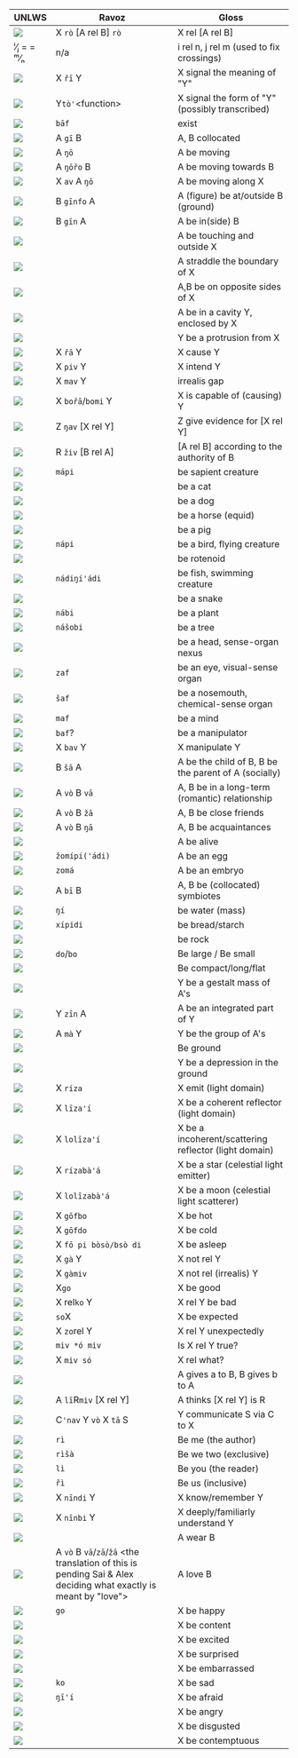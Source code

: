 UNLWS | Ravoz | Gloss
-|-|-
![](https://docs.google.com/drawings/d/sFN_KPFLcZSW0WPVPSZAYUw/image?parent=e/2PACX-1vSj8D-SWskhAUDuhm6mIFehpJ7TQN4NVXFbi86GF1n2DoXg_ODN3jdLWyL_mPq23ukTEux1bhkyk44u&rev=1&drawingRevisionAccessToken=GfcE69JDkY4y6A&h=43&w=79&ac=1) | X `rò` \[A rel B\] `rò` | X rel \[A rel B\]
ⁱ⁄ⱼ = = ᵐ⁄ₙ | n/a | i rel n, j rel m (used to fix crossings)
![](https://docs.google.com/drawings/d/sLeOdQxVwKiHCOleDmjk48A/image?parent=e/2PACX-1vSj8D-SWskhAUDuhm6mIFehpJ7TQN4NVXFbi86GF1n2DoXg_ODN3jdLWyL_mPq23ukTEux1bhkyk44u&rev=1&drawingRevisionAccessToken=ueVIqiuD7d6isQ&h=20&w=79&ac=1) | X `řī` Y | X signal the meaning of "Y"
![](https://docs.google.com/drawings/d/sEp0jwTfB_MsxyfXbWg18tw/image?parent=e/2PACX-1vSj8D-SWskhAUDuhm6mIFehpJ7TQN4NVXFbi86GF1n2DoXg_ODN3jdLWyL_mPq23ukTEux1bhkyk44u&rev=1&drawingRevisionAccessToken=tnyoZBHXh1Id2g&h=29&w=108&ac=1) | Y`tò'`\<function\> | X signal the form of "Y" (possibly transcribed)
![](https://docs.google.com/drawings/d/sqDSV_j94gVqAuIHpd87G7w/image?parent=e/2PACX-1vSj8D-SWskhAUDuhm6mIFehpJ7TQN4NVXFbi86GF1n2DoXg_ODN3jdLWyL_mPq23ukTEux1bhkyk44u&rev=1&drawingRevisionAccessToken=9mJrxAYpgR-5Cg&h=21&w=40&ac=1) | `bāf` | exist
![](https://docs.google.com/drawings/d/sP4RUh-W0_ybn3I2B2yfrjw/image?parent=e/2PACX-1vSj8D-SWskhAUDuhm6mIFehpJ7TQN4NVXFbi86GF1n2DoXg_ODN3jdLWyL_mPq23ukTEux1bhkyk44u&rev=1&drawingRevisionAccessToken=LcheXRXytaApRg&h=24&w=89&ac=1) | A `gī` B | A, B collocated
![](https://docs.google.com/drawings/d/s6y0Rg_Kj-LK5NCR9pOBnJA/image?parent=e/2PACX-1vSj8D-SWskhAUDuhm6mIFehpJ7TQN4NVXFbi86GF1n2DoXg_ODN3jdLWyL_mPq23ukTEux1bhkyk44u&rev=16&drawingRevisionAccessToken=qVqM3a2d0h8Nxg&h=20&w=41&ac=1) | A `ŋō` | A be moving
![](https://docs.google.com/drawings/d/s3hmxvuGTevGamXHxWkqP9g/image?parent=e/2PACX-1vSj8D-SWskhAUDuhm6mIFehpJ7TQN4NVXFbi86GF1n2DoXg_ODN3jdLWyL_mPq23ukTEux1bhkyk44u&rev=65&drawingRevisionAccessToken=NC8jptASo3x3UA&h=54&w=58&ac=1) | A `ŋōřo` B | A be moving towards B
![](https://docs.google.com/drawings/d/sP-ZaLEozRZp2wVQ-jf4I8w/image?parent=e/2PACX-1vSj8D-SWskhAUDuhm6mIFehpJ7TQN4NVXFbi86GF1n2DoXg_ODN3jdLWyL_mPq23ukTEux1bhkyk44u&rev=15&drawingRevisionAccessToken=nH0TDYHfJQ-i-w&h=68&w=58&ac=1) | X `av` A `ŋō` | A be moving along X
![](https://docs.google.com/drawings/d/sI5r_mIC6HPVzCx-Q9RLRow/image?parent=e/2PACX-1vSj8D-SWskhAUDuhm6mIFehpJ7TQN4NVXFbi86GF1n2DoXg_ODN3jdLWyL_mPq23ukTEux1bhkyk44u&rev=1&drawingRevisionAccessToken=i6QZu3GkHw21rQ&h=80&w=69&ac=1) | B `gīnfo` A | A (figure) be at/outside B (ground)
![](https://docs.google.com/drawings/d/sb3yJvNcM3FtbAxzO-VxqKg/image?parent=e/2PACX-1vSj8D-SWskhAUDuhm6mIFehpJ7TQN4NVXFbi86GF1n2DoXg_ODN3jdLWyL_mPq23ukTEux1bhkyk44u&rev=1&drawingRevisionAccessToken=T0C5do_baFQqzQ&h=80&w=69&ac=1) | B `gīn` A | A be in(side) B
![](https://docs.google.com/drawings/d/sNMGFR7YX57FjhjIE8RqmoQ/image?parent=e/2PACX-1vSj8D-SWskhAUDuhm6mIFehpJ7TQN4NVXFbi86GF1n2DoXg_ODN3jdLWyL_mPq23ukTEux1bhkyk44u&rev=5&drawingRevisionAccessToken=HK9wH1mgzDIroA&h=61&w=58&ac=1) | | A be touching and outside X
![](https://docs.google.com/drawings/d/scuIUy8I76W79OiYLVWAufQ/image?parent=e/2PACX-1vSj8D-SWskhAUDuhm6mIFehpJ7TQN4NVXFbi86GF1n2DoXg_ODN3jdLWyL_mPq23ukTEux1bhkyk44u&rev=3&drawingRevisionAccessToken=hRmq1hkN88R4gQ&h=53&w=58&ac=1) | | A straddle the boundary of X
![](https://docs.google.com/drawings/d/sjoA-zg1cN2HjJDSyHdOI8A/image?parent=e/2PACX-1vSj8D-SWskhAUDuhm6mIFehpJ7TQN4NVXFbi86GF1n2DoXg_ODN3jdLWyL_mPq23ukTEux1bhkyk44u&rev=10&drawingRevisionAccessToken=V6imh6z_iMbNAA&h=104&w=54&ac=1) | | A,B be on opposite sides of X
![](https://docs.google.com/drawings/d/scKI0RGyMIbg0mG9bIMCo7Q/image?parent=e/2PACX-1vSj8D-SWskhAUDuhm6mIFehpJ7TQN4NVXFbi86GF1n2DoXg_ODN3jdLWyL_mPq23ukTEux1bhkyk44u&rev=17&drawingRevisionAccessToken=EC8j6SIyLWvbkw&h=71&w=56&ac=1) | | A be in a cavity Y, enclosed by X
![](https://docs.google.com/drawings/d/szZSR621B1cRsh254ua-9VQ/image?parent=e/2PACX-1vSj8D-SWskhAUDuhm6mIFehpJ7TQN4NVXFbi86GF1n2DoXg_ODN3jdLWyL_mPq23ukTEux1bhkyk44u&rev=15&drawingRevisionAccessToken=5MYKtg-3Q-KElw&h=50&w=56&ac=1) | | Y be a protrusion from X
![](https://docs.google.com/drawings/d/sOWQ538rcoZHWFB_l7yKl0Q/image?parent=e/2PACX-1vSj8D-SWskhAUDuhm6mIFehpJ7TQN4NVXFbi86GF1n2DoXg_ODN3jdLWyL_mPq23ukTEux1bhkyk44u&rev=1&drawingRevisionAccessToken=zob4i82klWVKUw&h=78&w=29&ac=1) | X `řā` Y | X cause Y
![](https://docs.google.com/drawings/d/sFpAej5n9q291fQ5OsLGVFg/image?parent=e/2PACX-1vSj8D-SWskhAUDuhm6mIFehpJ7TQN4NVXFbi86GF1n2DoXg_ODN3jdLWyL_mPq23ukTEux1bhkyk44u&rev=1&drawingRevisionAccessToken=YOCqG-i4EkiMKg&h=85&w=17&ac=1) | X `piv` Y | X intend Y
![](https://docs.google.com/drawings/d/s8Q9uTdl0UrQJbCRcNxOzwA/image?parent=e/2PACX-1vSj8D-SWskhAUDuhm6mIFehpJ7TQN4NVXFbi86GF1n2DoXg_ODN3jdLWyL_mPq23ukTEux1bhkyk44u&rev=1&drawingRevisionAccessToken=2SCyiyOVBI5E0A&h=25&w=120&ac=1) | X `mav` Y | irrealis gap
![](https://docs.google.com/drawings/d/sOV8JjHmFGPR89lZ7wwzVFQ/image?parent=e/2PACX-1vSj8D-SWskhAUDuhm6mIFehpJ7TQN4NVXFbi86GF1n2DoXg_ODN3jdLWyL_mPq23ukTEux1bhkyk44u&rev=1&drawingRevisionAccessToken=U1dNbPEfa0enwQ&h=65&w=22&ac=1) | X `bořā`/`bomi` Y | X is capable of (causing) Y
![](https://lh3.googleusercontent.com/SqdtFUsoMjrYBdiq3uQUtB40e950IykM_1z6tN4YEyBs3Nm7LB7snCwav44dBzBQCCAKGAfOHP4jQ27r0k_2A5UswmKmsRKwaZBI-LJJub-71BNXLKbGc4qHeB_XOGnS3SrLRV90kW57WyIvac30lqWOXiiOjUv-teo8aJpBFDjAqu_BWQ) | Z `ŋav` \[X rel Y\] | Z give evidence for \[X rel Y\]
![](https://docs.google.com/drawings/d/sZSoe3ZNX69s3s84rQmxFqw/image?parent=e/2PACX-1vSj8D-SWskhAUDuhm6mIFehpJ7TQN4NVXFbi86GF1n2DoXg_ODN3jdLWyL_mPq23ukTEux1bhkyk44u&rev=69&drawingRevisionAccessToken=wOyKOwYI3E0U7A&h=55&w=89&ac=1) | R `živ` \[B rel A\] | \[A rel B\] according to the authority of B
![](https://docs.google.com/drawings/d/sgoSpMgRQBkapgtUO18zWxg/image?parent=e/2PACX-1vSj8D-SWskhAUDuhm6mIFehpJ7TQN4NVXFbi86GF1n2DoXg_ODN3jdLWyL_mPq23ukTEux1bhkyk44u&rev=1&drawingRevisionAccessToken=86zzjSCtmYPADQ&h=24&w=69&ac=1) | `mápi` | be sapient creature
![](https://docs.google.com/drawings/d/sH5dOX8G9gGDjg6nt-2DJkQ/image?parent=e/2PACX-1vSj8D-SWskhAUDuhm6mIFehpJ7TQN4NVXFbi86GF1n2DoXg_ODN3jdLWyL_mPq23ukTEux1bhkyk44u&rev=1&drawingRevisionAccessToken=iVtkR9Sq-9yTPw&h=46&w=67&ac=1) | | be a cat
![](https://docs.google.com/drawings/d/swvcxVAw1BwrXZs9JlPEbxQ/image?parent=e/2PACX-1vSj8D-SWskhAUDuhm6mIFehpJ7TQN4NVXFbi86GF1n2DoXg_ODN3jdLWyL_mPq23ukTEux1bhkyk44u&rev=1&drawingRevisionAccessToken=jZvTLqkbhRWeKQ&h=41&w=67&ac=1) | | be a dog
![](https://docs.google.com/drawings/d/srASvTY5AdOHcVXqyTeAWtQ/image?parent=e/2PACX-1vSj8D-SWskhAUDuhm6mIFehpJ7TQN4NVXFbi86GF1n2DoXg_ODN3jdLWyL_mPq23ukTEux1bhkyk44u&rev=15&drawingRevisionAccessToken=0NdJkimSbVnNCw&h=33&w=70&ac=1) | | be a horse (equid)
![](https://docs.google.com/drawings/d/s3QhyCgRalfImXLA-qPVECw/image?parent=e/2PACX-1vSj8D-SWskhAUDuhm6mIFehpJ7TQN4NVXFbi86GF1n2DoXg_ODN3jdLWyL_mPq23ukTEux1bhkyk44u&rev=1&drawingRevisionAccessToken=iOI_ligNKtVQhA&h=36&w=70&ac=1) | | be a pig
![](https://docs.google.com/drawings/d/sjYKkK-yqN4JoMRJ-67pang/image?parent=e/2PACX-1vSj8D-SWskhAUDuhm6mIFehpJ7TQN4NVXFbi86GF1n2DoXg_ODN3jdLWyL_mPq23ukTEux1bhkyk44u&rev=1&drawingRevisionAccessToken=PuynOxej7OGF_Q&h=28&w=56&ac=1) | `nápi` | be a bird, flying creature
![](https://docs.google.com/drawings/d/siKFYYEheaxFBeU3S9R1Njg/image?parent=e/2PACX-1vSj8D-SWskhAUDuhm6mIFehpJ7TQN4NVXFbi86GF1n2DoXg_ODN3jdLWyL_mPq23ukTEux1bhkyk44u&rev=1&drawingRevisionAccessToken=lskT9NCBJkG7qw&h=25&w=56&ac=1) | | be rotenoid
![](https://docs.google.com/drawings/d/sAT4Tfn3tP68ODL8TewsAJA/image?parent=e/2PACX-1vSj8D-SWskhAUDuhm6mIFehpJ7TQN4NVXFbi86GF1n2DoXg_ODN3jdLWyL_mPq23ukTEux1bhkyk44u&rev=1&drawingRevisionAccessToken=AoWAp0AQBI6h6w&h=35&w=50&ac=1) | `nádiŋí'ádi` | be fish, swimming creature
![](https://docs.google.com/drawings/d/sW_zPkgkiEMuexKtjXCVzzQ/image?parent=e/2PACX-1vSj8D-SWskhAUDuhm6mIFehpJ7TQN4NVXFbi86GF1n2DoXg_ODN3jdLWyL_mPq23ukTEux1bhkyk44u&rev=1&drawingRevisionAccessToken=LBbx__Vcw1jHMg&h=35&w=65&ac=1) | | be a snake
![](https://docs.google.com/drawings/d/ssJmVVwDlKy45h93ek0_QTg/image?parent=e/2PACX-1vSj8D-SWskhAUDuhm6mIFehpJ7TQN4NVXFbi86GF1n2DoXg_ODN3jdLWyL_mPq23ukTEux1bhkyk44u&rev=4&drawingRevisionAccessToken=ThNF08Vgzy6VTQ&h=63&w=23&ac=1) | `nábi` | be a plant
![](https://docs.google.com/drawings/d/sij4RovKQDC9hyE2EOLHl5A/image?parent=e/2PACX-1vSj8D-SWskhAUDuhm6mIFehpJ7TQN4NVXFbi86GF1n2DoXg_ODN3jdLWyL_mPq23ukTEux1bhkyk44u&rev=1&drawingRevisionAccessToken=w7Q0bH2e2KVlHA&h=63&w=19&ac=1) | `nášobi` | be a tree
![](https://docs.google.com/drawings/d/sed98sN0zMjwS7MlYAeFcLw/image?parent=e/2PACX-1vSj8D-SWskhAUDuhm6mIFehpJ7TQN4NVXFbi86GF1n2DoXg_ODN3jdLWyL_mPq23ukTEux1bhkyk44u&rev=1&drawingRevisionAccessToken=fQTWLg-0JIGrNQ&h=24&w=42&ac=1) | | be a head, sense-organ nexus
![](https://docs.google.com/drawings/d/scQwWBNDKMvnMkzn0OPSXYQ/image?parent=e/2PACX-1vSj8D-SWskhAUDuhm6mIFehpJ7TQN4NVXFbi86GF1n2DoXg_ODN3jdLWyL_mPq23ukTEux1bhkyk44u&rev=1&drawingRevisionAccessToken=nwUUIt_tbq2_aQ&h=24&w=42&ac=1) | `zaf` | be an eye, visual-sense organ
![](https://docs.google.com/drawings/d/sR5gofUeF7W7Ja_D8EmDTBg/image?parent=e/2PACX-1vSj8D-SWskhAUDuhm6mIFehpJ7TQN4NVXFbi86GF1n2DoXg_ODN3jdLWyL_mPq23ukTEux1bhkyk44u&rev=1&drawingRevisionAccessToken=No4x01mEKtsG9g&h=25&w=42&ac=1) | `šaf` | be a nosemouth, chemical-sense organ
![](https://docs.google.com/drawings/d/srN6zcy2wMU3342vS4LOs-w/image?parent=e/2PACX-1vSj8D-SWskhAUDuhm6mIFehpJ7TQN4NVXFbi86GF1n2DoXg_ODN3jdLWyL_mPq23ukTEux1bhkyk44u&rev=1&drawingRevisionAccessToken=efb7qK8PCGW0uQ&h=24&w=42&ac=1) | `maf` | be a mind
![](https://docs.google.com/drawings/d/sDnKBBW_myiyUIPju5RloDA/image?parent=e/2PACX-1vSj8D-SWskhAUDuhm6mIFehpJ7TQN4NVXFbi86GF1n2DoXg_ODN3jdLWyL_mPq23ukTEux1bhkyk44u&rev=1&drawingRevisionAccessToken=4P1soXeBhmGu0g&h=42&w=35&ac=1) | `baf`? | be a manipulator
![](https://docs.google.com/drawings/d/s75aoEVuG-6pyfm1DdzgkLg/image?parent=e/2PACX-1vSj8D-SWskhAUDuhm6mIFehpJ7TQN4NVXFbi86GF1n2DoXg_ODN3jdLWyL_mPq23ukTEux1bhkyk44u&rev=1&drawingRevisionAccessToken=xwrvzt6GzAzdew&h=81&w=66&ac=1) | X `bav` Y | X manipulate Y
![](https://docs.google.com/drawings/d/s_d-ch-CVYuW-eICqLNlzMw/image?parent=e/2PACX-1vSj8D-SWskhAUDuhm6mIFehpJ7TQN4NVXFbi86GF1n2DoXg_ODN3jdLWyL_mPq23ukTEux1bhkyk44u&rev=1&drawingRevisionAccessToken=oxZmTjHuAyofpA&h=54&w=44&ac=1) | B `šā` A | A be the child of B, B be the parent of A (socially)
![](https://docs.google.com/drawings/d/sx8YZoACe2F5Ee7rlbfOQTw/image?parent=e/2PACX-1vSj8D-SWskhAUDuhm6mIFehpJ7TQN4NVXFbi86GF1n2DoXg_ODN3jdLWyL_mPq23ukTEux1bhkyk44u&rev=1&drawingRevisionAccessToken=47G3dEICVW1Z3Q&h=32&w=88&ac=1) | A `vò` B `vā` | A, B be in a long-term (romantic) relationship
![](https://docs.google.com/drawings/d/slnLJpVst9FuF1yV_GJiZYg/image?parent=e/2PACX-1vSj8D-SWskhAUDuhm6mIFehpJ7TQN4NVXFbi86GF1n2DoXg_ODN3jdLWyL_mPq23ukTEux1bhkyk44u&rev=1&drawingRevisionAccessToken=hgoY9K7Y0dsOtg&h=59&w=109&ac=1) | A `vò` B `žā` | A, B be close friends
![](https://docs.google.com/drawings/d/shwiszuXFGd_qcx7uaz4cPQ/image?parent=e/2PACX-1vSj8D-SWskhAUDuhm6mIFehpJ7TQN4NVXFbi86GF1n2DoXg_ODN3jdLWyL_mPq23ukTEux1bhkyk44u&rev=1&drawingRevisionAccessToken=nZ3lwkR_UV50Qw&h=58&w=108&ac=1) | A `vò` B `ŋā` | A, B be acquaintances
![](https://docs.google.com/drawings/d/sumaxT3ta0k56RcN_qtcs3w/image?parent=e/2PACX-1vSj8D-SWskhAUDuhm6mIFehpJ7TQN4NVXFbi86GF1n2DoXg_ODN3jdLWyL_mPq23ukTEux1bhkyk44u&rev=1&drawingRevisionAccessToken=L_zv0y98wde_Bw&h=24&w=55&ac=1) | | A be alive
![](https://docs.google.com/drawings/d/sxGy4WDOUaYUUfvUF1YOCyg/image?parent=e/2PACX-1vSj8D-SWskhAUDuhm6mIFehpJ7TQN4NVXFbi86GF1n2DoXg_ODN3jdLWyL_mPq23ukTEux1bhkyk44u&rev=305&drawingRevisionAccessToken=Ci7ojbkJQIvo7g&h=27&w=41&ac=1) | `žomípi('ádi)` | A be an egg
![](https://docs.google.com/drawings/d/sHVC_qe1xxtYn12UmqCBHug/image?parent=e/2PACX-1vSj8D-SWskhAUDuhm6mIFehpJ7TQN4NVXFbi86GF1n2DoXg_ODN3jdLWyL_mPq23ukTEux1bhkyk44u&rev=314&drawingRevisionAccessToken=e6dctHRLCcfdtQ&h=37&w=43&ac=1) | `zomá` | A be an embryo
![](https://docs.google.com/drawings/d/se_PS2r2zFWTUgKavTymmQg/image?parent=e/2PACX-1vSj8D-SWskhAUDuhm6mIFehpJ7TQN4NVXFbi86GF1n2DoXg_ODN3jdLWyL_mPq23ukTEux1bhkyk44u&rev=1&drawingRevisionAccessToken=VK1uIMazF1747A&h=24&w=89&ac=1) | A `bī` B | A, B be (collocated) symbiotes
![](https://docs.google.com/drawings/d/saetTNkMafkQrrkYasHLSeA/image?parent=e/2PACX-1vSj8D-SWskhAUDuhm6mIFehpJ7TQN4NVXFbi86GF1n2DoXg_ODN3jdLWyL_mPq23ukTEux1bhkyk44u&rev=1&drawingRevisionAccessToken=oBinv7F7eZbYRA&h=26&w=52&ac=1) | `ŋí` | be water (mass)
![](https://docs.google.com/drawings/d/sRV1g9C4_HjineeiUtBXooA/image?parent=e/2PACX-1vSj8D-SWskhAUDuhm6mIFehpJ7TQN4NVXFbi86GF1n2DoXg_ODN3jdLWyL_mPq23ukTEux1bhkyk44u&rev=1&drawingRevisionAccessToken=RpTTkO4Pp5zKHg&h=48&w=33&ac=1) | `xípidi` | be bread/starch
![](https://docs.google.com/drawings/d/sSBBREkEM9wyYhr3ONXtsFA/image?parent=e/2PACX-1vSj8D-SWskhAUDuhm6mIFehpJ7TQN4NVXFbi86GF1n2DoXg_ODN3jdLWyL_mPq23ukTEux1bhkyk44u&rev=1&drawingRevisionAccessToken=nqAkp4BHJXgg0g&h=30&w=53&ac=1) | | be rock
![](https://docs.google.com/drawings/d/sLPjj4bbxHxnJcQcLgpDemA/image?parent=e/2PACX-1vSj8D-SWskhAUDuhm6mIFehpJ7TQN4NVXFbi86GF1n2DoXg_ODN3jdLWyL_mPq23ukTEux1bhkyk44u&rev=1&drawingRevisionAccessToken=TGJiey4Ew7ENsA&h=41&w=73&ac=1) | `do`/`bo` | Be large / Be small
![](https://docs.google.com/drawings/d/sUxIzeqlWbBkMwnomYnhUBQ/image?parent=e/2PACX-1vSj8D-SWskhAUDuhm6mIFehpJ7TQN4NVXFbi86GF1n2DoXg_ODN3jdLWyL_mPq23ukTEux1bhkyk44u&rev=1&drawingRevisionAccessToken=258AAn2T_A84cQ&h=133&w=37&ac=1) | | Be compact/long/flat
![](https://docs.google.com/drawings/d/sA4lWOOe-g3nUXLfKkirC2g/image?parent=e/2PACX-1vSj8D-SWskhAUDuhm6mIFehpJ7TQN4NVXFbi86GF1n2DoXg_ODN3jdLWyL_mPq23ukTEux1bhkyk44u&rev=1&drawingRevisionAccessToken=SGjdeIPTcmvSeg&h=31&w=74&ac=1) | | Y be a gestalt mass of A's
![](https://docs.google.com/drawings/d/sZRPJSMG0ujy-IKlMQB0eUw/image?parent=e/2PACX-1vSj8D-SWskhAUDuhm6mIFehpJ7TQN4NVXFbi86GF1n2DoXg_ODN3jdLWyL_mPq23ukTEux1bhkyk44u&rev=1&drawingRevisionAccessToken=43NuwZK2GE0BqQ&h=26&w=85&ac=1) | Y `zīn` A | A be an integrated part of Y
![](https://docs.google.com/drawings/d/sBnEmMYxUvYPwD7o_I2zSeg/image?parent=e/2PACX-1vSj8D-SWskhAUDuhm6mIFehpJ7TQN4NVXFbi86GF1n2DoXg_ODN3jdLWyL_mPq23ukTEux1bhkyk44u&rev=1&drawingRevisionAccessToken=v2WpzGjZexHD1g&h=34&w=85&ac=1) | A `mà` Y | Y be the group of A's
![](https://docs.google.com/drawings/d/s8-jsZKwKuCkfMKMToQauGg/image?parent=e/2PACX-1vSj8D-SWskhAUDuhm6mIFehpJ7TQN4NVXFbi86GF1n2DoXg_ODN3jdLWyL_mPq23ukTEux1bhkyk44u&rev=1&drawingRevisionAccessToken=QDLxFk1SslDjjg&h=28&w=52&ac=1) | | Be ground
![](https://docs.google.com/drawings/d/stXOdzKe45kmgj1MdpIl4MQ/image?parent=e/2PACX-1vSj8D-SWskhAUDuhm6mIFehpJ7TQN4NVXFbi86GF1n2DoXg_ODN3jdLWyL_mPq23ukTEux1bhkyk44u&rev=1&drawingRevisionAccessToken=XGGiihoK5x4fJQ&h=59&w=42&ac=1) | | Y be a depression in the ground
![](https://docs.google.com/drawings/d/sUDcUM0WVd3o2xo2jfWhGSg/image?parent=e/2PACX-1vSj8D-SWskhAUDuhm6mIFehpJ7TQN4NVXFbi86GF1n2DoXg_ODN3jdLWyL_mPq23ukTEux1bhkyk44u&rev=1&drawingRevisionAccessToken=igWbzZLzVRTS7Q&h=54&w=25&ac=1) | X `ríza` | X emit (light domain)
![](https://docs.google.com/drawings/d/s42x-d5JS19YfsJ-FeSTSTQ/image?parent=e/2PACX-1vSj8D-SWskhAUDuhm6mIFehpJ7TQN4NVXFbi86GF1n2DoXg_ODN3jdLWyL_mPq23ukTEux1bhkyk44u&rev=7&drawingRevisionAccessToken=ukQPg3tJh-oGEA&h=54&w=25&ac=1) | X `līza'í` | X be a coherent reflector (light domain)
![](https://docs.google.com/drawings/d/st21OXXqk36-DaMJUI31wSA/image?parent=e/2PACX-1vSj8D-SWskhAUDuhm6mIFehpJ7TQN4NVXFbi86GF1n2DoXg_ODN3jdLWyL_mPq23ukTEux1bhkyk44u&rev=1&drawingRevisionAccessToken=nkf9R-_eOIU-Mw&h=60&w=25&ac=1) | X `lolīza'í` | X be a incoherent/scattering reflector (light domain)
![](https://docs.google.com/drawings/d/sIcbfPzoe2Rp2QZtFAzaXUw/image?parent=e/2PACX-1vSj8D-SWskhAUDuhm6mIFehpJ7TQN4NVXFbi86GF1n2DoXg_ODN3jdLWyL_mPq23ukTEux1bhkyk44u&rev=1&drawingRevisionAccessToken=NVY58RjJbp9kDw&h=61&w=47&ac=1) | X `rízabà'á` | X be a star (celestial light emitter)
![](https://docs.google.com/drawings/d/s06vob4QHb1tX5HT5Q5pMrw/image?parent=e/2PACX-1vSj8D-SWskhAUDuhm6mIFehpJ7TQN4NVXFbi86GF1n2DoXg_ODN3jdLWyL_mPq23ukTEux1bhkyk44u&rev=174&drawingRevisionAccessToken=kisjGAQZOwSSHg&h=69&w=47&ac=1) | X `lolīzabà'á` | X be a moon (celestial light scatterer)
![](https://docs.google.com/drawings/d/sYhRsIgl4xtZQU7wEbgYwBQ/image?parent=e/2PACX-1vSj8D-SWskhAUDuhm6mIFehpJ7TQN4NVXFbi86GF1n2DoXg_ODN3jdLWyL_mPq23ukTEux1bhkyk44u&rev=1&drawingRevisionAccessToken=XFgFiuZb88YJTw&h=61&w=30&ac=1) | X `gōfbo` | X be hot
![](https://docs.google.com/drawings/d/sDJwikEzuljdpYDl4biMz7g/image?parent=e/2PACX-1vSj8D-SWskhAUDuhm6mIFehpJ7TQN4NVXFbi86GF1n2DoXg_ODN3jdLWyL_mPq23ukTEux1bhkyk44u&rev=1&drawingRevisionAccessToken=-0ckRhGthsnGaw&h=62&w=44&ac=1) | X `gōfdo`| X be cold
![](https://docs.google.com/drawings/d/sgAj6oNEMIHQmXVPyQ-a-Yg/image?parent=e/2PACX-1vSj8D-SWskhAUDuhm6mIFehpJ7TQN4NVXFbi86GF1n2DoXg_ODN3jdLWyL_mPq23ukTEux1bhkyk44u&rev=1&drawingRevisionAccessToken=eS-3xQfpBhC_DQ&h=88&w=65&ac=1) | X `fō pi bòsò/bsò di` | X be asleep
![](https://docs.google.com/drawings/d/sjq4eCpEmYXsf5jpQPcNRxg/image?parent=e/2PACX-1vSj8D-SWskhAUDuhm6mIFehpJ7TQN4NVXFbi86GF1n2DoXg_ODN3jdLWyL_mPq23ukTEux1bhkyk44u&rev=1&drawingRevisionAccessToken=NnfJU_-FWxcFAw&h=22&w=87&ac=1) | X `gà` Y | X not rel Y
![](https://docs.google.com/drawings/d/seLlJ0FdTOK4K_K_EnDPMaA/image?parent=e/2PACX-1vSj8D-SWskhAUDuhm6mIFehpJ7TQN4NVXFbi86GF1n2DoXg_ODN3jdLWyL_mPq23ukTEux1bhkyk44u&rev=1&drawingRevisionAccessToken=QHbUnc6gbqRdoQ&h=20&w=86&ac=1) | X `gàmiv` | X not rel (irrealis) Y
![](https://docs.google.com/drawings/d/s30hd76nAZ5k_3e-Ippfo3w/image?parent=e/2PACX-1vSj8D-SWskhAUDuhm6mIFehpJ7TQN4NVXFbi86GF1n2DoXg_ODN3jdLWyL_mPq23ukTEux1bhkyk44u&rev=1&drawingRevisionAccessToken=U2JZWj4aFmi9oA&h=49&w=39&ac=1) | X`go` | X be good
![](https://docs.google.com/drawings/d/shTal7uYGsTcn4StTpnDz8A/image?parent=e/2PACX-1vSj8D-SWskhAUDuhm6mIFehpJ7TQN4NVXFbi86GF1n2DoXg_ODN3jdLWyL_mPq23ukTEux1bhkyk44u&rev=1&drawingRevisionAccessToken=xNmO355YDaCO6Q&h=23&w=71&ac=1) | X rel`ko` Y | X rel Y be bad
![](https://docs.google.com/drawings/d/s-SiigLojs119UcBMSCq9eg/image?parent=e/2PACX-1vSj8D-SWskhAUDuhm6mIFehpJ7TQN4NVXFbi86GF1n2DoXg_ODN3jdLWyL_mPq23ukTEux1bhkyk44u&rev=1&drawingRevisionAccessToken=hDpHgDhdOpifkQ&h=47&w=29&ac=1) | `so`X | X be expected
![](https://docs.google.com/drawings/d/sAAflXVYbeKSgJtq1UnXQIw/image?parent=e/2PACX-1vSj8D-SWskhAUDuhm6mIFehpJ7TQN4NVXFbi86GF1n2DoXg_ODN3jdLWyL_mPq23ukTEux1bhkyk44u&rev=1&drawingRevisionAccessToken=V0NUgL5zXO9QBQ&h=29&w=71&ac=1) | X `zo`rel Y | X rel Y unexpectedly
![](https://docs.google.com/drawings/d/sSKIQnFBe6ywk7xGOt4laYw/image?parent=e/2PACX-1vSj8D-SWskhAUDuhm6mIFehpJ7TQN4NVXFbi86GF1n2DoXg_ODN3jdLWyL_mPq23ukTEux1bhkyk44u&rev=1&drawingRevisionAccessToken=HqanvG_W1ZvF7A&h=15&w=88&ac=1) | `miv *ó miv` | Is X rel Y true?
![](https://docs.google.com/drawings/d/skOChKEq2yWcxxPSqgVGxHQ/image?parent=e/2PACX-1vSj8D-SWskhAUDuhm6mIFehpJ7TQN4NVXFbi86GF1n2DoXg_ODN3jdLWyL_mPq23ukTEux1bhkyk44u&rev=1&drawingRevisionAccessToken=-Y3W02M15pcLWg&h=14&w=43&ac=1) | X `miv só` | X rel what?
![](https://docs.google.com/drawings/d/sH32X-F2ZCVqO99e2efa8BA/image?parent=e/2PACX-1vSj8D-SWskhAUDuhm6mIFehpJ7TQN4NVXFbi86GF1n2DoXg_ODN3jdLWyL_mPq23ukTEux1bhkyk44u&rev=215&drawingRevisionAccessToken=msGZWKLRTOmVlg&h=102&w=59&ac=1) | | A gives a to B, B gives b to A
![](https://docs.google.com/drawings/d/s0lGF45Cg3CmM3b4oS0UcLA/image?parent=e/2PACX-1vSj8D-SWskhAUDuhm6mIFehpJ7TQN4NVXFbi86GF1n2DoXg_ODN3jdLWyL_mPq23ukTEux1bhkyk44u&rev=1&drawingRevisionAccessToken=io-h_PryvS_gtw&h=67&w=77&ac=1) | A `lī`R`miv` \[X rel Y\] | A thinks \[X rel Y\] is R
![](https://docs.google.com/drawings/d/spk7FAvETJ0nbV5opqKUPlg/image?parent=e/2PACX-1vSj8D-SWskhAUDuhm6mIFehpJ7TQN4NVXFbi86GF1n2DoXg_ODN3jdLWyL_mPq23ukTEux1bhkyk44u&rev=1&drawingRevisionAccessToken=NglF16h_4NQbGQ&h=71&w=100&ac=1) | C`'nav` Y `vò` X `tā` S | Y communicate S via C to X
![](https://docs.google.com/drawings/d/sOq345pQdTNd2zCwSAPNxGQ/image?parent=e/2PACX-1vSj8D-SWskhAUDuhm6mIFehpJ7TQN4NVXFbi86GF1n2DoXg_ODN3jdLWyL_mPq23ukTEux1bhkyk44u&rev=1&drawingRevisionAccessToken=LdqGlBJ8f6qDQA&h=32&w=75&ac=1) | `rì` | Be me (the author)
![](https://docs.google.com/drawings/d/swB0uiEKC9pHj5J5nSSA-jQ/image?parent=e/2PACX-1vSj8D-SWskhAUDuhm6mIFehpJ7TQN4NVXFbi86GF1n2DoXg_ODN3jdLWyL_mPq23ukTEux1bhkyk44u&rev=1&drawingRevisionAccessToken=XceI4EDSZIrlDA&h=27&w=50&ac=1) | `rìšà` | Be we two (exclusive)
![](https://docs.google.com/drawings/d/sDbXfkMpo_KkeDaD3bwJeFA/image?parent=e/2PACX-1vSj8D-SWskhAUDuhm6mIFehpJ7TQN4NVXFbi86GF1n2DoXg_ODN3jdLWyL_mPq23ukTEux1bhkyk44u&rev=1&drawingRevisionAccessToken=O4576dqt41TlpQ&h=32&w=79&ac=1) | `lì` | Be you (the reader)
![](https://docs.google.com/drawings/d/s6gyKoYiCMRCBJ6nt1DjHVQ/image?parent=e/2PACX-1vSj8D-SWskhAUDuhm6mIFehpJ7TQN4NVXFbi86GF1n2DoXg_ODN3jdLWyL_mPq23ukTEux1bhkyk44u&rev=1&drawingRevisionAccessToken=5OcRiCVvbna08w&h=34&w=86&ac=1) | `řì` | Be us (inclusive)
![](https://docs.google.com/drawings/d/sWfIwoQEIJ_8euPHgCzsDMQ/image?parent=e/2PACX-1vSj8D-SWskhAUDuhm6mIFehpJ7TQN4NVXFbi86GF1n2DoXg_ODN3jdLWyL_mPq23ukTEux1bhkyk44u&rev=1&drawingRevisionAccessToken=7dAoDhJ3byo5cQ&h=31&w=81&ac=1) | X `nīndi` Y | X know/remember Y
![](https://docs.google.com/drawings/d/sFTpOviAppclJKlDib9KEww/image?parent=e/2PACX-1vSj8D-SWskhAUDuhm6mIFehpJ7TQN4NVXFbi86GF1n2DoXg_ODN3jdLWyL_mPq23ukTEux1bhkyk44u&rev=1&drawingRevisionAccessToken=agP6rk95T5RQWw&h=113&w=28&ac=1) | X `nīnbi` Y| X deeply/familiarly understand Y
![](https://docs.google.com/drawings/d/s4rnDvzRw9r4jfcJSribZFQ/image?parent=e/2PACX-1vSj8D-SWskhAUDuhm6mIFehpJ7TQN4NVXFbi86GF1n2DoXg_ODN3jdLWyL_mPq23ukTEux1bhkyk44u&rev=1&drawingRevisionAccessToken=dYkydQAr4mzYTw&h=112&w=93&ac=1) | | A wear B
![](https://docs.google.com/drawings/d/sOyaCLhsJS8ut4AxRmVPpwQ/image?parent=e/2PACX-1vSj8D-SWskhAUDuhm6mIFehpJ7TQN4NVXFbi86GF1n2DoXg_ODN3jdLWyL_mPq23ukTEux1bhkyk44u&rev=1&drawingRevisionAccessToken=IDdQDlbs5baiFQ&h=63&w=75&ac=1) | A `vò` B `vā`/`zā`/`žā` \<the translation of this is pending Sai & Alex deciding what exactly is meant by "love"\> | A love B
![](https://docs.google.com/drawings/d/sLV6XfGlm5WhCSuIn9WklrA/image?parent=e/2PACX-1vSj8D-SWskhAUDuhm6mIFehpJ7TQN4NVXFbi86GF1n2DoXg_ODN3jdLWyL_mPq23ukTEux1bhkyk44u&rev=1&drawingRevisionAccessToken=M5ZtdUqEb-o65Q&h=49&w=32&ac=1) | `go` | X be happy
![](https://docs.google.com/drawings/d/sQdReFqO-H25LafeNaEGAmQ/image?parent=e/2PACX-1vSj8D-SWskhAUDuhm6mIFehpJ7TQN4NVXFbi86GF1n2DoXg_ODN3jdLWyL_mPq23ukTEux1bhkyk44u&rev=1&drawingRevisionAccessToken=ARHOBMpypmHrNQ&h=49&w=29&ac=1) | | X be content
![](https://docs.google.com/drawings/d/s_5lDCFBpxH7Jcein3JbFEw/image?parent=e/2PACX-1vSj8D-SWskhAUDuhm6mIFehpJ7TQN4NVXFbi86GF1n2DoXg_ODN3jdLWyL_mPq23ukTEux1bhkyk44u&rev=87&drawingRevisionAccessToken=HXoqr_5Ow3mGZA&h=54&w=29&ac=1) | | X be excited
![](https://docs.google.com/drawings/d/sbKgfb8TNFK2tQ4n17CJhuA/image?parent=e/2PACX-1vSj8D-SWskhAUDuhm6mIFehpJ7TQN4NVXFbi86GF1n2DoXg_ODN3jdLWyL_mPq23ukTEux1bhkyk44u&rev=65&drawingRevisionAccessToken=lpgbWkflCtufBQ&h=54&w=29&ac=1) | | X be surprised
![](https://docs.google.com/drawings/d/s8ynK2BWPnwtldeg6D2PI7g/image?parent=e/2PACX-1vSj8D-SWskhAUDuhm6mIFehpJ7TQN4NVXFbi86GF1n2DoXg_ODN3jdLWyL_mPq23ukTEux1bhkyk44u&rev=37&drawingRevisionAccessToken=CaXRzpuWWN5vLg&h=43&w=29&ac=1) | | X be embarrassed
![](https://docs.google.com/drawings/d/sSUB8_4FBK-eBwYA0vLQ4VA/image?parent=e/2PACX-1vSj8D-SWskhAUDuhm6mIFehpJ7TQN4NVXFbi86GF1n2DoXg_ODN3jdLWyL_mPq23ukTEux1bhkyk44u&rev=1&drawingRevisionAccessToken=SZXubJnmyU8Uvw&h=48&w=32&ac=1) | `ko` | X be sad
![](https://docs.google.com/drawings/d/sVx1nNajlOJMvQ_CgSoR77g/image?parent=e/2PACX-1vSj8D-SWskhAUDuhm6mIFehpJ7TQN4NVXFbi86GF1n2DoXg_ODN3jdLWyL_mPq23ukTEux1bhkyk44u&rev=41&drawingRevisionAccessToken=9icDIwdGt8Kqxg&h=51&w=29&ac=1) | `ŋī'í` | X be afraid
![](https://docs.google.com/drawings/d/srrFkY-4UyL3sMa3a3vN6iA/image?parent=e/2PACX-1vSj8D-SWskhAUDuhm6mIFehpJ7TQN4NVXFbi86GF1n2DoXg_ODN3jdLWyL_mPq23ukTEux1bhkyk44u&rev=9&drawingRevisionAccessToken=ObMIBSdHV93DMQ&h=51&w=29&ac=1) | | X be angry
![](https://docs.google.com/drawings/d/s5vYjDv7Ac3Q8Ku2r8Ve4kg/image?parent=e/2PACX-1vSj8D-SWskhAUDuhm6mIFehpJ7TQN4NVXFbi86GF1n2DoXg_ODN3jdLWyL_mPq23ukTEux1bhkyk44u&rev=71&drawingRevisionAccessToken=TYaPf15hLZquQA&h=41&w=32&ac=1) | | X be disgusted
![](https://docs.google.com/drawings/d/s_sLRyFLA_aoNs7jX_Sc9tQ/image?parent=e/2PACX-1vSj8D-SWskhAUDuhm6mIFehpJ7TQN4NVXFbi86GF1n2DoXg_ODN3jdLWyL_mPq23ukTEux1bhkyk44u&rev=29&drawingRevisionAccessToken=yupInc0JrLD7qA&h=47&w=32&ac=1) | | X be contemptuous





